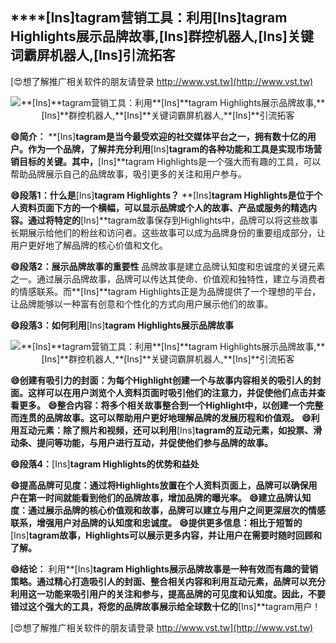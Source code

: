 ## ****[Ins]**tagram营销工具：利用**[Ins]**tagram Highlights展示品牌故事,**[Ins]**群控机器人,**[Ins]**关键词霸屏机器人,**[Ins]**引流拓客**

[😍想了解推广相关软件的朋友请登录 http://www.vst.tw](http://www.vst.tw)

 <center><img src="https://vst.tw/MP4/tuiguang/png/6.png" alt="**[Ins]**tagram营销工具：利用**[Ins]**tagram Highlights展示品牌故事,**[Ins]**群控机器人,**[Ins]**关键词霸屏机器人,**[Ins]**引流拓客"></center>

**😄简介：**
**[Ins]**tagram是当今最受欢迎的社交媒体平台之一，拥有数十亿的用户。作为一个品牌，了解并充分利用**[Ins]**tagram的各种功能和工具是实现市场营销目标的关键。其中，**[Ins]**tagram Highlights是一个强大而有趣的工具，可以帮助品牌展示自己的品牌故事，吸引更多的关注和用户参与。

**😄段落1：什么是**[Ins]**tagram Highlights？**
**[Ins]**tagram Highlights是位于个人资料页面下方的一个横幅，可以显示品牌或个人的故事、产品或服务的精选内容。通过将特定的**[Ins]**tagram故事保存到Highlights中，品牌可以将这些故事长期展示给他们的粉丝和访问者。这些故事可以成为品牌身份的重要组成部分，让用户更好地了解品牌的核心价值和文化。

**😄段落2：展示品牌故事的重要性**
品牌故事是建立品牌认知度和忠诚度的关键元素之一。通过展示品牌故事，品牌可以传达其使命、价值观和独特性，建立与消费者的情感联系。而**[Ins]**tagram Highlights正是为品牌提供了一个理想的平台，让品牌能够以一种富有创意和个性化的方式向用户展示他们的故事。

**😄段落3：如何利用**[Ins]**tagram Highlights展示品牌故事**

 <center><img src="https://vst.tw/MP4/tuiguang/png/5.png" alt="**[Ins]**tagram营销工具：利用**[Ins]**tagram Highlights展示品牌故事,**[Ins]**群控机器人,**[Ins]**关键词霸屏机器人,**[Ins]**引流拓客"></center>

**😄创建有吸引力的封面：为每个Highlight创建一个与故事内容相关的吸引人的封面。这样可以在用户浏览个人资料页面时吸引他们的注意力，并促使他们点击并查看更多。**
**😄整合内容：将多个相关故事整合到一个Highlight中，以创建一个完整而连贯的品牌故事。这可以帮助用户更好地理解品牌的发展历程和价值观。**
**😄利用互动元素：除了照片和视频，还可以利用**[Ins]**tagram的互动元素，如投票、滑动条、提问等功能，与用户进行互动，并促使他们参与品牌的故事。**

**😄段落4：**[Ins]**tagram Highlights的优势和益处**

**😄提高品牌可见度：通过将Highlights放置在个人资料页面上，品牌可以确保用户在第一时间就能看到他们的品牌故事，增加品牌的曝光率。**
**😄建立品牌认知度：通过展示品牌的核心价值观和故事，品牌可以建立与用户之间更深层次的情感联系，增强用户对品牌的认知度和忠诚度。**
**😄提供更多信息：相比于短暂的**[Ins]**tagram故事，Highlights可以展示更多内容，并让用户在需要时随时回顾和了解。**

**😄结论：**
利用**[Ins]**tagram Highlights展示品牌故事是一种有效而有趣的营销策略。通过精心打造吸引人的封面、整合相关内容和利用互动元素，品牌可以充分利用这一功能来吸引用户的关注和参与，提高品牌的可见度和认知度。因此，不要错过这个强大的工具，将您的品牌故事展示给全球数十亿的**[Ins]**tagram用户！

[😍想了解推广相关软件的朋友请登录 http://www.vst.tw](http://www.vst.tw)



